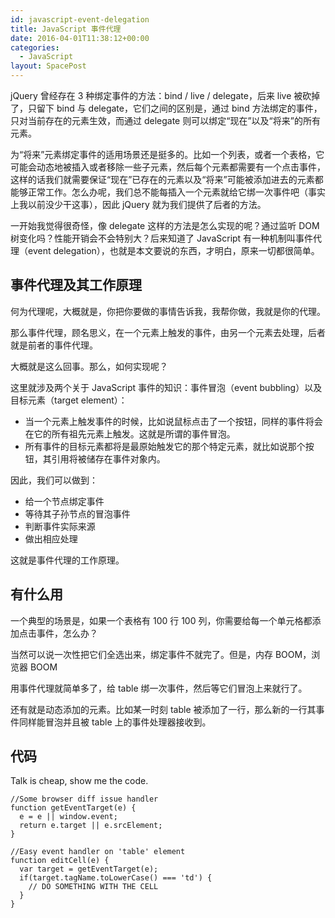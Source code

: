 ```yaml
---
id: javascript-event-delegation
title: JavaScript 事件代理
date: 2016-04-01T11:38:12+00:00
categories:
  - JavaScript
layout: SpacePost
---
```




jQuery 曾经存在 3 种绑定事件的方法：bind / live / delegate，后来 live 被砍掉了，只留下 bind 与 delegate，它们之间的区别是，通过 bind 方法绑定的事件，只对当前存在的元素生效，而通过 delegate 则可以绑定“现在”以及“将来”的所有元素。

为“将来”元素绑定事件的适用场景还是挺多的。比如一个列表，或者一个表格，它可能会动态地被插入或者移除一些子元素，然后每个元素都需要有一个点击事件，这样的话我们就需要保证“现在”已存在的元素以及“将来”可能被添加进去的元素都能够正常工作。怎么办呢，我们总不能每插入一个元素就给它绑一次事件吧（事实上我以前没少干这事），因此 jQuery 就为我们提供了后者的方法。

一开始我觉得很奇怪，像 delegate 这样的方法是怎么实现的呢？通过监听 DOM 树变化吗？性能开销会不会特别大？后来知道了 JavaScript 有一种机制叫事件代理（event delegation），也就是本文要说的东西，才明白，原来一切都很简单。

<!--more-->

## 事件代理及其工作原理

何为代理呢，大概就是，你把你要做的事情告诉我，我帮你做，我就是你的代理。

那么事件代理，顾名思义，在一个元素上触发的事件，由另一个元素去处理，后者就是前者的事件代理。

大概就是这么回事。那么，如何实现呢？

这里就涉及两个关于 JavaScript 事件的知识：事件冒泡（event bubbling）以及目标元素（target element）：

  * 当一个元素上触发事件的时候，比如说鼠标点击了一个按钮，同样的事件将会在它的所有祖先元素上触发。这就是所谓的事件冒泡。
  * 所有事件的目标元素都将是最原始触发它的那个特定元素，就比如说那个按钮，其引用将被储存在事件对象内。

因此，我们可以做到：

  * 给一个节点绑定事件
  * 等待其子孙节点的冒泡事件
  * 判断事件实际来源
  * 做出相应处理

这就是事件代理的工作原理。

## 有什么用

一个典型的场景是，如果一个表格有 100 行 100 列，你需要给每一个单元格都添加点击事件，怎么办？

当然可以说一次性把它们全选出来，绑定事件不就完了。但是，内存 BOOM，浏览器 BOOM

用事件代理就简单多了，给 table 绑一次事件，然后等它们冒泡上来就行了。

还有就是动态添加的元素。比如某一时刻 table 被添加了一行，那么新的一行其事件同样能冒泡并且被 table 上的事件处理器接收到。

## 代码

Talk is cheap, show me the code.

```
//Some browser diff issue handler
function getEventTarget(e) {
  e = e || window.event;
  return e.target || e.srcElement;
}

//Easy event handler on 'table' element
function editCell(e) {
  var target = getEventTarget(e);
  if(target.tagName.toLowerCase() === 'td') {
    // DO SOMETHING WITH THE CELL
  }
}
```

&nbsp;
